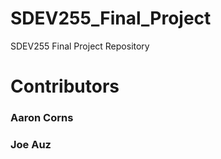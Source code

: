# SDEV255_Final_Project
SDEV255 Final Project Repository

# Contributors
### Aaron Corns
### Joe Auz
